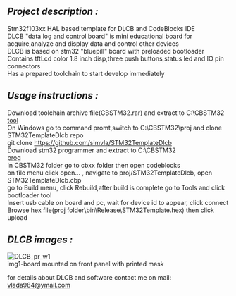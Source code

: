 ## *Project description :*

Stm32f103xx HAL based template for DLCB and CodeBlocks IDE  
DLCB "data log and control board" is mini educational board for acquire,analyze and display data and control other devices  
DLCB is based on stm32 "bluepill" board with preloaded bootloader  
Contains tftLcd color 1.8 inch disp,three push buttons,status led and IO pin connectors   
Has a prepared toolchain to start develop immediately

## *Usage instructions :*

Download toolchain archive file(CBSTM32.rar) and extract to C:\CBSTM32  
[tool](http://www.mediafire.com/file/lpfqq91aabzrgoa/CBSTM32.rar/file)  
On Windows go to command promt,switch to C:\CBSTM32\proj and clone STM32TemplateDlcb repo  
git clone https://github.com/simvla/STM32TemplateDlcb  
Download stm32 programmer and extract to C:\CBSTM32  
[prog](https://libstock.mikroe.com/projects/download/1862/10967/1531996605_mikrobootloader_other_other.zip)  
In CBSTM32 folder go to cbxx folder then open codeblocks  
on file menu click open... , navigate to proj/STM32TemplateDlcb, open STM32TemplateDlcb.cbp  
go to Build menu, click Rebuild,after build is complete go to Tools and click bootloader tool  
Insert usb cable on board and pc, wait for device id to appear, click connect  
Browse hex file(proj folder\bin\Release\STM32Template.hex) then click upload  

## *DLCB images :*  

![DLCB_pr_w1](https://user-images.githubusercontent.com/50554409/57645231-1ea6e180-75be-11e9-88b3-cb45adcaf1ad.png)  
img1-board mounted on front panel with printed mask  



for details about DLCB and software contact me on mail: vlada984@ymail.com



